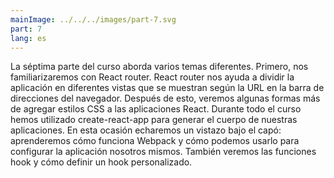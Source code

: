 ```yaml
---
mainImage: ../../../images/part-7.svg
part: 7
lang: es
---
```


<div class="intro">

La séptima parte del curso aborda varios temas diferentes. Primero, nos familiarizaremos con React router. React router nos ayuda a dividir la aplicación en diferentes vistas que se muestran según la URL en la barra de direcciones del navegador. Después de esto, veremos algunas formas más de agregar estilos CSS a las aplicaciones React. Durante todo el curso hemos utilizado create-react-app para generar el cuerpo de nuestras aplicaciones. En esta ocasión echaremos un vistazo bajo el capó: aprenderemos cómo funciona Webpack y cómo podemos usarlo para configurar la aplicación nosotros mismos. También veremos las funciones hook y cómo definir un hook personalizado.

</div>
